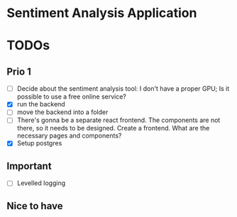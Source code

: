 # Sentiment Analysis Application

# TODOs

## Prio 1

- [ ] Decide about the sentiment analysis tool: I don't have a proper GPU; Is it possible to use a free online service?
- [x] run the backend
- [ ] move the backend into a folder
- [ ] There's gonna be a separate react frontend.
      The components are not there, so it needs to be designed.
      Create a frontend. What are the necessary pages and components?
- [x] Setup postgres

## Important

- [ ] Levelled logging

## Nice to have
